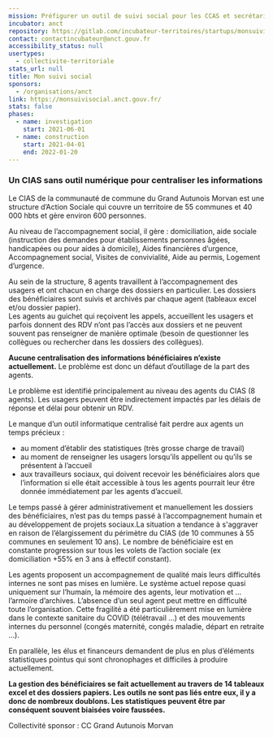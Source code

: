 ```yaml
---
mission: Préfigurer un outil de suivi social pour les CCAS et secrétariats de mairies
incubator: anct
repository: https://gitlab.com/incubateur-territoires/startups/monsuivisocial
contact: contactincubateur@anct.gouv.fr
accessibility_status: null
usertypes:
  - collectivite-territoriale
stats_url: null
title: Mon suivi social
sponsors:
  - /organisations/anct
link: https://monsuivisocial.anct.gouv.fr/
stats: false
phases:
  - name: investigation
    start: 2021-06-01
  - name: construction
    start: 2021-04-01
    end: 2022-01-20
---
```

### Un CIAS sans outil numérique pour centraliser les informations

Le CIAS de la communauté de commune du Grand Autunois Morvan est une structure d’Action Sociale qui couvre un territoire de 55 communes et 40 000 hbts et gère environ 600 personnes.

Au niveau de l’accompagnement social, il gère : domiciliation, aide sociale (instruction des demandes pour établissements personnes âgées, handicapées ou pour aides à domicile), Aides financières d’urgence, Accompagnement social, Visites de convivialité, Aide au permis, Logement d’urgence.

Au sein de la structure, 8 agents travaillent à l’accompagnement des usagers et ont chacun en charge des dossiers en particulier. Les dossiers des bénéficiaires sont suivis et archivés par chaque agent (tableaux excel et/ou dossier papier).  
Les agents au guichet qui reçoivent les appels, accueillent les usagers et parfois donnent des RDV n’ont pas l’accès aux dossiers et ne peuvent souvent pas renseigner de manière optimale (besoin de questionner les collègues ou rechercher dans les dossiers des collègues). 

**Aucune centralisation des informations bénéficiaires n’existe actuellement.** Le problème est donc un défaut d’outillage de la part des agents.

Le problème est identifié principalement au niveau des agents du CIAS (8 agents). Les usagers peuvent être indirectement impactés par les délais de réponse et délai pour obtenir un RDV.

Le manque d’un outil informatique centralisé fait perdre aux agents un temps précieux : 

*   au moment d’établir des statistiques (très grosse charge de travail)
*   au moment de renseigner les usagers lorsqu’ils appellent ou qu’ils se présentent à l’accueil
*   aux travailleurs sociaux, qui doivent recevoir les bénéficiaires alors que l’information si elle était accessible à tous les agents pourrait leur être donnée immédiatement par les agents d’accueil.

Le temps passé à gérer administrativement et manuellement les dossiers des bénéficiaires, n’est pas du temps passé à l’accompagnement humain et au développement de projets sociaux.La situation a tendance à s'aggraver en raison de l’élargissement du périmètre du CIAS (de 10 communes à 55 communes en seulement 10 ans). Le nombre de bénéficiaire est en constante progression sur tous les volets de l’action sociale (ex domiciliation +55% en 3 ans à effectif constant).

Les agents proposent un accompagnement de qualité mais leurs difficultés internes ne sont pas mises en lumière. Le système actuel repose quasi uniquement sur l’humain, la mémoire des agents, leur motivation et ... l’armoire d’archives. L’absence d’un seul agent peut mettre en difficulté toute l’organisation. Cette fragilité a été particulièrement mise en lumière dans le contexte sanitaire du COVID (télétravail …) et des mouvements internes du personnel (congés maternité, congés maladie, départ en retraite …). 

En parallèle, les élus et financeurs demandent de plus en plus d’éléments statistiques pointus qui sont chronophages et difficiles à produire actuellement.

**La gestion des bénéficiaires se fait actuellement au travers de 14 tableaux excel et des dossiers papiers. Les outils ne sont pas liés entre eux, il y a donc de nombreux doublons. Les statistiques peuvent être par conséquent souvent biaisées voire faussées.**

Collectivité sponsor : CC Grand Autunois Morvan
